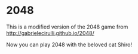 # 2048
This is a modified version of the 2048 game from http://gabrielecirulli.github.io/2048/ 

Now you can play 2048 with the beloved cat Shiro!

